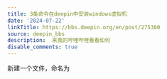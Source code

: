 ```yaml
---
title: 3条命令在deepin中安装windows虚拟机
date: '2024-07-22'
linkTitle: https://bbs.deepin.org/en/post/275380
source: deepin_bbs
description:  来我的哔哩哔哩看看如何 
disable_comments: true
---
```

新建一个文件，命名为
